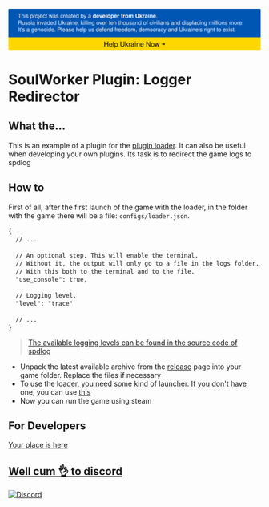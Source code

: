 [![Stand With Ukraine](https://raw.githubusercontent.com/vshymanskyy/StandWithUkraine/main/banner-direct-single.svg)](https://stand-with-ukraine.pp.ua)

# SoulWorker Plugin: Logger Redirector

## What the...

This is an example of a plugin for the [plugin loader](https://github.com/SoulWorkerResearch/swp-loader). It can also be useful when developing your own plugins. Its task is to redirect the game logs to spdlog

## How to

First of all, after the first launch of the game with the loader, in the folder with the game there will be a file: `configs/loader.json`.

```jsonc
{
  // ...

  // An optional step. This will enable the terminal.
  // Without it, the output will only go to a file in the logs folder.
  // With this both to the terminal and to the file.
  "use_console": true, 

  // Logging level.
  "level": "trace"

  // ...
}
```

> [The available logging levels can be found in the source code of spdlog](https://github.com/gabime/spdlog/blob/v1.x/include/spdlog/common.h#L244)

- Unpack the latest available archive from the [release](../../releases) page into your game folder. Replace the files if necessary
- To use the loader, you need some kind of launcher. If you don't have one, you can use [this](https://github.com/SoulWorkerResearch/swp-launcher)
- Now you can run the game using steam

## For Developers

[Your place is here](https://github.com/SoulWorkerResearch/swp-sdk)

## [Well cum 👌 to discord](http://discord.gg/SequFJP)

[![Discord](https://img.shields.io/discord/606442027873206292?style=flat-square)](http://discord.gg/SequFJP)

